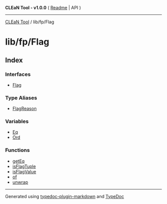 **CLEaN Tool - v1.0.0** ( [Readme](../../../README.md) \| API )

***

[CLEaN Tool](../../../modules.md) / lib/fp/Flag

# lib/fp/Flag

## Index

### Interfaces

- [Flag](interfaces/Flag.md)

### Type Aliases

- [FlagReason](type-aliases/FlagReason.md)

### Variables

- [Eq](variables/Eq.md)
- [Ord](variables/Ord.md)

### Functions

- [getEq](functions/getEq.md)
- [isFlagTuple](functions/isFlagTuple.md)
- [isFlagValue](functions/isFlagValue.md)
- [of](functions/of.md)
- [unwrap](functions/unwrap.md)

***

Generated using [typedoc-plugin-markdown](https://www.npmjs.com/package/typedoc-plugin-markdown) and [TypeDoc](https://typedoc.org/)
